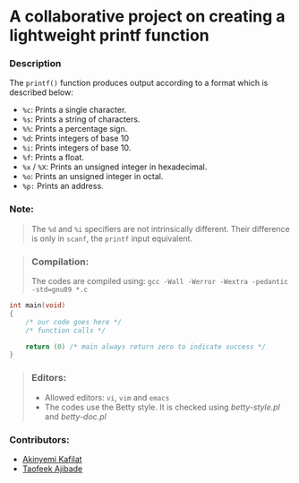 # A collaborative project on creating a lightweight printf function

### Description

The `printf()` function produces output according to a format which is described below:

+ `%c`:	Prints a single character.
+ `%s`:	Prints a string of characters.
+ `%%`:	Prints a percentage sign.
+ `%d`:	Prints integers of base 10
+ `%i`:	Prints integers of base 10.
+ `%f`:	Prints a float.
+ `%x` / `%X`: Prints an unsigned integer in hexadecimal.
+ `%o`:	Prints an unsigned integer in octal.
+ `%p:`	Prints an address.

### Note:
> The `%d` and `%i` specifiers are not intrinsically different.
> Their difference is only in `scanf`, the `printf` input equivalent.

> ### Compilation:
> The codes are compiled using:
> `gcc -Wall -Werror -Wextra -pedantic -std=gnu89 *.c`

```C
int main(void)
{
	/* our code goes here */
	/* function calls */

	return (0) /* main always return zero to indicate success */
}
```

> ### Editors:
> + Allowed editors: `vi`, `vim` and `emacs`
> + The codes use the Betty style. It is checked using *betty-style.pl* and *betty-doc.pl*


### Contributors:
+ [Akinyemi Kafilat](cafylhearty@gmail.com)
+ [Taofeek Ajibade](https://www.twitter.com/taofeekajibade)
